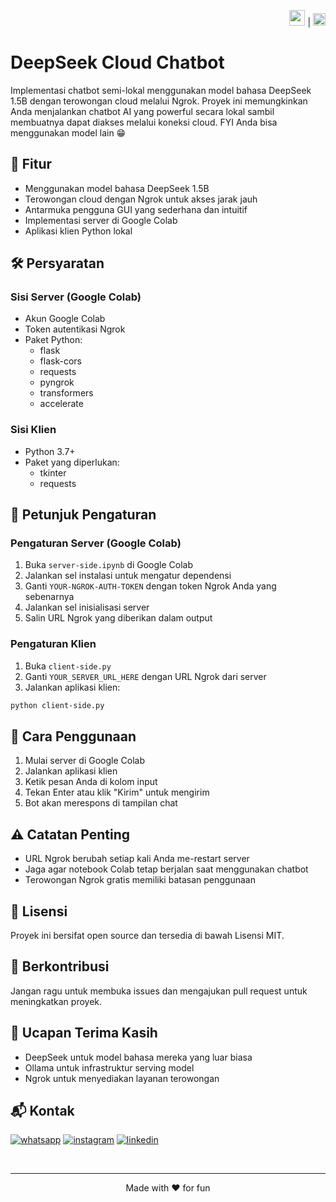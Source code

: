 <div align="right">

<a href="README.md"><img src="https://flagcdn.com/w40/gb.png" width="25"></a> | <a href="README-ID.md"><img src="https://flagcdn.com/w40/id.png" width="20"></a>

</div>

# DeepSeek Cloud Chatbot

Implementasi chatbot semi-lokal menggunakan model bahasa DeepSeek 1.5B dengan terowongan cloud melalui Ngrok. Proyek ini memungkinkan Anda menjalankan chatbot AI yang powerful secara lokal sambil membuatnya dapat diakses melalui koneksi cloud. FYI Anda bisa menggunakan model lain 😁

## 🌟 Fitur

- Menggunakan model bahasa DeepSeek 1.5B
- Terowongan cloud dengan Ngrok untuk akses jarak jauh
- Antarmuka pengguna GUI yang sederhana dan intuitif
- Implementasi server di Google Colab
- Aplikasi klien Python lokal

## 🛠️ Persyaratan

### Sisi Server (Google Colab)

- Akun Google Colab
- Token autentikasi Ngrok
- Paket Python:
  - flask
  - flask-cors
  - requests
  - pyngrok
  - transformers
  - accelerate

### Sisi Klien

- Python 3.7+
- Paket yang diperlukan:
  - tkinter
  - requests

## 🚀 Petunjuk Pengaturan

### Pengaturan Server (Google Colab)

1. Buka `server-side.ipynb` di Google Colab
2. Jalankan sel instalasi untuk mengatur dependensi
3. Ganti `YOUR-NGROK-AUTH-TOKEN` dengan token Ngrok Anda yang sebenarnya
4. Jalankan sel inisialisasi server
5. Salin URL Ngrok yang diberikan dalam output

### Pengaturan Klien

1. Buka `client-side.py`
2. Ganti `YOUR_SERVER_URL_HERE` dengan URL Ngrok dari server
3. Jalankan aplikasi klien:

```bash
python client-side.py
```

## 💬 Cara Penggunaan

1. Mulai server di Google Colab
2. Jalankan aplikasi klien
3. Ketik pesan Anda di kolom input
4. Tekan Enter atau klik "Kirim" untuk mengirim
5. Bot akan merespons di tampilan chat

## ⚠️ Catatan Penting

- URL Ngrok berubah setiap kali Anda me-restart server
- Jaga agar notebook Colab tetap berjalan saat menggunakan chatbot
- Terowongan Ngrok gratis memiliki batasan penggunaan

## 📝 Lisensi

Proyek ini bersifat open source dan tersedia di bawah Lisensi MIT.

## 👥 Berkontribusi

Jangan ragu untuk membuka issues dan mengajukan pull request untuk meningkatkan proyek.

## 🙏 Ucapan Terima Kasih

- DeepSeek untuk model bahasa mereka yang luar biasa
- Ollama untuk infrastruktur serving model
- Ngrok untuk menyediakan layanan terowongan

## 📬 Kontak

[![whatsapp](https://img.shields.io/badge/WhatsApp-25D366?style=for-the-badge&logo=whatsapp&logoColor=white)](https://wa.me/6285157517798)
[![instagram](https://img.shields.io/badge/Instagram-E4405F?style=for-the-badge&logo=instagram&logoColor=white)](https://www.instagram.com/ryan.septiawan__)
[![linkedin](https://img.shields.io/badge/LinkedIn-0077B5?style=for-the-badge&logo=linkedin&logoColor=white)](https://www.linkedin.com/in/rian-septiawan-23b0a5351/)

<br>

---

<p align="center">Made with ❤️ for fun</p>
